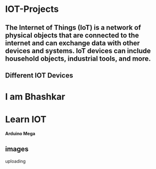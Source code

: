 # IOT-Projects
## The Internet of Things (IoT) is a network of physical objects that are connected to the internet and can exchange data with other devices and systems. IoT devices can include household objects, industrial tools, and more. 
## Different IOT Devices


# I am Bhashkar

# Learn IOT
#### Arduino Mega 
## images

uploading 


